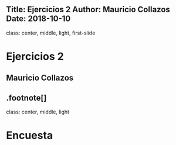 Title: Ejercicios 2
Author: Mauricio Collazos
Date: 2018-10-10
![]()
---
class: center, middle, light, first-slide
# Ejercicios 2
## Mauricio Collazos
.footnote[]
---
class: center, middle, light
# Encuesta
